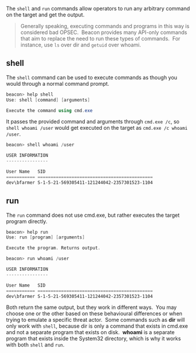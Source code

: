 The `shell` and `run` commands allow operators to run any arbitrary command on the target and get the output.

> Generally speaking, executing commands and programs in this way is considered bad OPSEC.  Beacon provides many API-only commands that aim to replace the need to run these types of commands.  For instance, use `ls` over dir and `getuid` over whoami.
## shell

The `shell` command can be used to execute commands as though you would through a normal command prompt.

```powershell
beacon> help shell
Use: shell [command] [arguments]

Execute the command using cmd.exe
```

It passes the provided command and arguments through `cmd.exe /c`, so `shell whoami /user` would get executed on the target as `cmd.exe /c whoami /user`.

```powershell
beacon> shell whoami /user

USER INFORMATION
----------------

User Name   SID                                         
=========== ============================================
dev\bfarmer S-1-5-21-569305411-121244042-2357301523-1104
```

## run

The `run` command does not use cmd.exe, but rather executes the target program directly.

```powershell
beacon> help run
Use: run [program] [arguments]

Execute the program. Returns output.

beacon> run whoami /user

USER INFORMATION
----------------

User Name   SID                                         
=========== ============================================
dev\bfarmer S-1-5-21-569305411-121244042-2357301523-1104
```

Both return the same output, but they work in different ways.  You may choose one or the other based on these behavioural differences or when trying to emulate a specific threat actor.  Some commands such as **dir** will only work with `shell`, because dir is only a command that exists in cmd.exe and not a separate program that exists on disk.  **whoami** is a separate program that exists inside the System32 directory, which is why it works with both `shell` and `run`.
